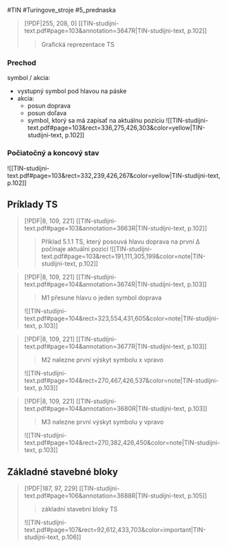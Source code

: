 #TIN #Turingove_stroje #5_prednaska
> [!PDF|255, 208, 0] [[TIN-studijni-text.pdf#page=103&annotation=3647R|TIN-studijni-text, p.102]]
> > Graﬁcká reprezentace TS

### Prechod
symbol / akcia:
- vystupný symbol pod hlavou na páske
- akcia:
	- posun doprava
	- posun doľava
	- symbol, ktorý sa má zapísať na aktuálnu pozíciu
![[TIN-studijni-text.pdf#page=103&rect=336,275,426,303&color=yellow|TIN-studijni-text, p.102]]
### Počiatočný a koncový stav
![[TIN-studijni-text.pdf#page=103&rect=332,239,426,267&color=yellow|TIN-studijni-text, p.102]]

## Príklady TS
> [!PDF|8, 109, 221] [[TIN-studijni-text.pdf#page=103&annotation=3663R|TIN-studijni-text, p.102]]
> > Příklad 5.1.1  TS, který posouvá hlavu doprava na první  ∆  počínaje aktuální pozicí
![[TIN-studijni-text.pdf#page=103&rect=191,111,305,199&color=note|TIN-studijni-text, p.102]]

> [!PDF|8, 109, 221] [[TIN-studijni-text.pdf#page=104&annotation=3674R|TIN-studijni-text, p.103]]
> > M1  přesune hlavu o jeden symbol doprava
> 
> ![[TIN-studijni-text.pdf#page=104&rect=323,554,431,605&color=note|TIN-studijni-text, p.103]]

> [!PDF|8, 109, 221] [[TIN-studijni-text.pdf#page=104&annotation=3677R|TIN-studijni-text, p.103]]
> > M2  nalezne první výskyt symbolu  x  vpravo
> 
> ![[TIN-studijni-text.pdf#page=104&rect=270,467,426,537&color=note|TIN-studijni-text, p.103]]

> [!PDF|8, 109, 221] [[TIN-studijni-text.pdf#page=104&annotation=3680R|TIN-studijni-text, p.103]]
> > M3  nalezne první výskyt symbolu  y  vpravo
> 
> ![[TIN-studijni-text.pdf#page=104&rect=270,382,426,450&color=note|TIN-studijni-text, p.103]]

## Základné stavebné bloky
> [!PDF|187, 97, 229] [[TIN-studijni-text.pdf#page=106&annotation=3688R|TIN-studijni-text, p.105]]
> > základní stavební bloky TS
> 
> ![[TIN-studijni-text.pdf#page=107&rect=92,612,433,703&color=important|TIN-studijni-text, p.106]]



